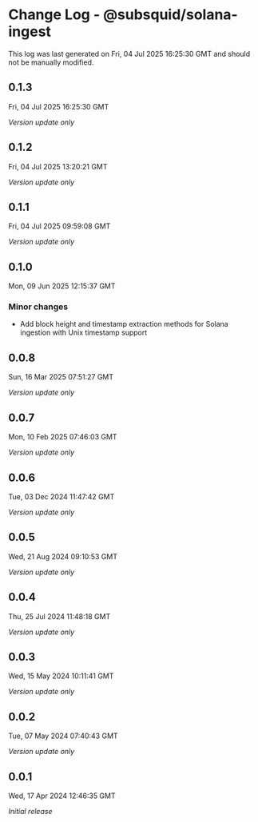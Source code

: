 # Change Log - @subsquid/solana-ingest

This log was last generated on Fri, 04 Jul 2025 16:25:30 GMT and should not be manually modified.

## 0.1.3
Fri, 04 Jul 2025 16:25:30 GMT

_Version update only_

## 0.1.2
Fri, 04 Jul 2025 13:20:21 GMT

_Version update only_

## 0.1.1
Fri, 04 Jul 2025 09:59:08 GMT

_Version update only_

## 0.1.0
Mon, 09 Jun 2025 12:15:37 GMT

### Minor changes

- Add block height and timestamp extraction methods for Solana ingestion with Unix timestamp support

## 0.0.8
Sun, 16 Mar 2025 07:51:27 GMT

_Version update only_

## 0.0.7
Mon, 10 Feb 2025 07:46:03 GMT

_Version update only_

## 0.0.6
Tue, 03 Dec 2024 11:47:42 GMT

_Version update only_

## 0.0.5
Wed, 21 Aug 2024 09:10:53 GMT

_Version update only_

## 0.0.4
Thu, 25 Jul 2024 11:48:18 GMT

_Version update only_

## 0.0.3
Wed, 15 May 2024 10:11:41 GMT

_Version update only_

## 0.0.2
Tue, 07 May 2024 07:40:43 GMT

_Version update only_

## 0.0.1
Wed, 17 Apr 2024 12:46:35 GMT

_Initial release_

